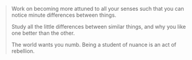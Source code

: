 >Work on becoming more attuned to all your senses such that you can notice minute differences between things. 
>
>Study all the little differences between similar things, and why you like one better than the other. 
>
>The world wants you numb. Being a student of nuance is an act of rebellion.